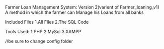Farmer Loan Management System:
Version 2(varient of Farmer_loaning_v1)
A method in which the farmer can Manage his Loans from all banks

Included Files
1.All Files
2.The SQL Code

Tools Used:
1.PHP
2.MySql
3.XAMPP


//be sure to change config folder
